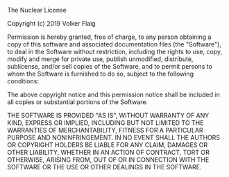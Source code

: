 The Nuclear License

Copyright (c) 2019 Volker Flaig

Permission is hereby granted, free of charge, to any person obtaining a copy of this software and associated documentation files (the "Software"), to deal in the Software without restriction, including the rights to use, copy, modify and merge for private use, publish unmodified, distribute, sublicense, and/or sell copies of the Software, and to permit persons to whom the Software is furnished to do so, subject to the following conditions:

The above copyright notice and this permission notice shall be included in all copies or substantial portions of the Software.

THE SOFTWARE IS PROVIDED "AS IS", WITHOUT WARRANTY OF ANY KIND, EXPRESS OR IMPLIED, INCLUDING BUT NOT LIMITED TO THE WARRANTIES OF MERCHANTABILITY, FITNESS FOR A PARTICULAR PURPOSE AND NONINFRINGEMENT. IN NO EVENT SHALL THE AUTHORS OR COPYRIGHT HOLDERS BE LIABLE FOR ANY CLAIM, DAMAGES OR OTHER LIABILITY, WHETHER IN AN ACTION OF CONTRACT, TORT OR OTHERWISE, ARISING FROM, OUT OF OR IN CONNECTION WITH THE SOFTWARE OR THE USE OR OTHER DEALINGS IN THE SOFTWARE.
